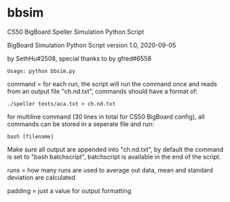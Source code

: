 # bbsim
CS50 BigBoard Speller Simulation Python Script

BigBoard Simulation Python Script
version 1.0, 2020-09-05

by SethHu#2508, special thanks to by gfred#6558


    Usage: python bbsim.py

command = for each run, the script will run the command once and reads from an
output file "ch.nd.txt", commands should have a format of:

    ./speller texts/aca.txt > ch.nd.txt

for multiline command (30 lines in total for CS50 BigBoard config), all commands
can be stored in a seperate file and run:

    bash [filename]

Make sure all output are appended into "ch.nd.txt", by default the command is set
to "bash batchscript", batchscript is available in the end of the script.

runs = how many runs are used to average out data, mean and standard deviation are
calculated

padding = just a value for output formatting
